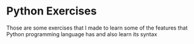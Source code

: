 # Python Exercises

Those are some exercises that I made to learn some of the features that Python programming language has and also learn its syntax